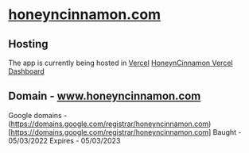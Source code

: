 # [honeyncinnamon.com](https://www.honeyncinnamon.com)

## Hosting

The app is currently being hosted in [Vercel](https://vercel.com/)
[HoneynCinnamon Vercel Dashboard](https://vercel.com/chiknas/honeyncinnamon)

## Domain - www.honeyncinnamon.com

Google domains - (https://domains.google.com/registrar/honeyncinnamon.com)[https://domains.google.com/registrar/honeyncinnamon.com]
Baught - 05/03/2022
Expires - 05/03/2023

